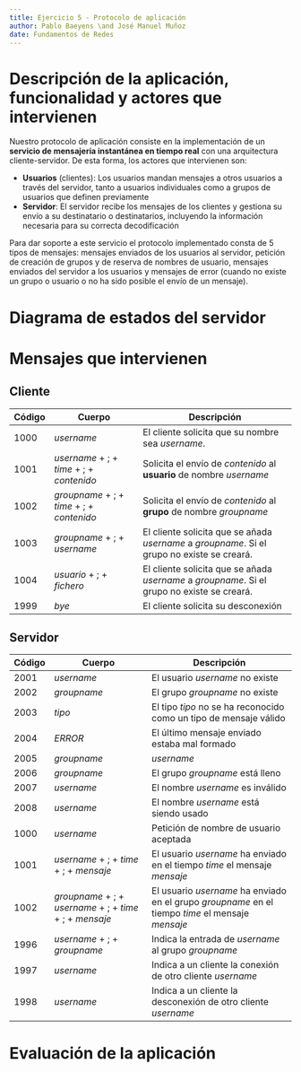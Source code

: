 ```yaml
---
title: Ejercicio 5 - Protocolo de aplicación
author: Pablo Baeyens \and José Manuel Muñoz
date: Fundamentos de Redes
---
```


# Descripción de la aplicación, funcionalidad y actores que intervienen

Nuestro protocolo de aplicación consiste en la implementación de un **servicio de mensajería instantánea en tiempo real** con una arquitectura cliente-servidor. De esta forma, los actores que intervienen son:

- **Usuarios** (clientes): Los usuarios mandan mensajes a otros usuarios a través del servidor, tanto a usuarios individuales como a grupos de usuarios que definen previamente
- **Servidor**: El servidor recibe los mensajes de los clientes y gestiona su envío a su destinatario o destinatarios, incluyendo la información necesaria para su correcta decodificación

<!--TODO: Los usuarios se loguean en el servicio?-->

Para dar soporte a este servicio el protocolo implementado consta de 5 tipos de mensajes: mensajes enviados de los usuarios al servidor, petición de creación de grupos y de reserva de nombres de usuario, mensajes enviados del servidor a los usuarios y mensajes de error (cuando no existe un grupo o usuario o no ha sido posible el envío de un mensaje).

# Diagrama de estados del servidor

<!-- TODO: Hacer el diagrama como con los autómatas?-->

# Mensajes que intervienen

## Cliente

| **Código** | **Cuerpo** | **Descripción**|
|------------|------------|----------------|
| 1000       | *username* | El cliente solicita que su nombre sea *username*. |
| 1001       | *username* + ; + *time* + ; + *contenido* | Solicita el envío de *contenido* al **usuario** de nombre *username* |
| 1002       | *groupname* + ; + *time* + ; + *contenido* | Solicita el envío de *contenido* al **grupo** de nombre *groupname* |
| 1003       | *groupname* + ; + *username*| El cliente solicita que se añada *username* a *groupname*. Si el grupo no existe se creará. |
| 1004       | *usuario* + ; + *fichero*| El cliente solicita que se añada *username* a *groupname*. Si el grupo no existe se creará. |
| 1999       | *bye* | El cliente solicita su desconexión |

## Servidor

| **Código** | **Cuerpo** | **Descripción** |
|------------|------------|-----------------|
| 2001 | *username* | El usuario *username* no existe |
| 2002 | *groupname* | El grupo *groupname* no existe |
| 2003 | *tipo* | El tipo *tipo* no se ha reconocido como un tipo de mensaje válido |
| 2004 | *ERROR* | El último mensaje enviado estaba mal formado |
| 2005 | *groupname* | *username* | El usuario *username* ya estaba en el grupo *groupname* |
| 2006 | *groupname* | El grupo *groupname* está lleno |
| 2007 | *username* | El nombre *username* es inválido |
| 2008 | *username* | El nombre *username* está siendo usado |
| 1000 | *username* | Petición de nombre de usuario aceptada |
| 1001 | *username* + ; + *time* + ; + *mensaje* | El usuario *username* ha enviado en el tiempo *time* el mensaje *mensaje* |
| 1002 | *groupname* + ; + *username* + ; + *time* + ; + *mensaje* | El usuario *username* ha enviado en el grupo *groupname* en el tiempo *time* el mensaje *mensaje* |
| 1996 | *username* + ; + *groupname* | Indica la entrada de *username* al grupo *groupname* |
| 1997 | *username* | Indica a un cliente la conexión de otro cliente *username* |
| 1998 | *username* | Indica a un cliente la desconexión de otro cliente *username* |


# Evaluación de la aplicación
